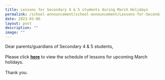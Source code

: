 ```yaml
---
title: Lessons for Secondary 4 & 5 students during March Holidays
permalink: /school-announcement/school-announcement/Lessons-for-Secondary-4-5-students-during-March-Holidays/
date: 2023-03-06
layout: post
description: ""
image: ""
---
```


Dear parents/guardians of Secondary 4 & 5 students,
<br><br>
Please click [**here**](https://go.gov.sg/2023sgsssec45marholslessons) to view the schedule of lessons for upcoming March holidays.
<br><br>
Thank you.
